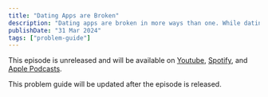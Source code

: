 ```yaml
---
title: "Dating Apps are Broken"
description: "Dating apps are broken in more ways than one. While dating apps have revolutionized the way that couples meet, they introduce many large problems in their wake"
publishDate: "31 Mar 2024"
tags: ["problem-guide"]
---
```


This episode is unreleased and will be available on [Youtube](#), [Spotify](#), and [Apple Podcasts](#).

This problem guide will be updated after the episode is released.

